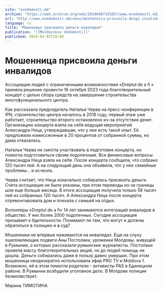 ```yaml
---
site: "evedomosti.md"
archive: "https://web.archive.org/web/20240407181857/www.evedomosti.md/news/moshennica-prisvoila-dengi-invalidov"
url: "http://www.evedomosti.md/news/moshennica-prisvoila-dengi-invalidov"
language: ru
title: "Мошенница присвоила деньги инвалидов"
publication: '[[Moldavskie Vedomosti]]'
published: 2024-04-02T10:00
---
```


# Мошенница присвоила деньги инвалидов

Ассоциация людей с ограниченными возможностями «Dreptul de a fi » приняла решение провести 16 октября 2023 года благотворительный концерт с целью сбора средств на завершение строительства многофункцинального центра.

Как рассказала председатель Наталья Черва на пресс-конференции в IPN, строительство центра началось в 2018 году, первый этаж уже работает, строительство второго остановлено из-за отсутствия денег. Организацию концерта взяла на себя ведущая мероприятий Александра Ница, утверждавшая, что у нее есть такой опыт. Ей предложили комиссионные в 20 процентов от собранной суммы, но дама отказалась.

Наталья Черва не смогла участвовать в подготовке концерта, но помогла подготовиться своим подопечным. Все финансовые вопросы Александра Ница взяла на себя. После концерта сообщила, что собрано 120 тысяч лей. А на следующий день она объявила, что у нее семейные проблемы… и исчезла.

Черва считает, что Ница изначально собиралась присвоить деньги. Счета ассоциации не были указаны, при этом переводы из-за границы шли еще больше месяца. В итоге ассоциация получила только 58 тысяч лей из собранных 120 тысяч. А Александра Ница после концерта отремонтировала дом и поехала с семьей на отдых.

Волонтеры «Dreptul de a fi» 14 лет занимаются интеграций инвалидов в общество. У них более 2000 подопечных. Сегодня ассоциация призывает к бдительности. Понимают ли там, что могут и должны обратиться в полицию и в суд?

Мошенники не впервые наживаются на инвалидах. Еще на слуху ошеломляющие подвиги Аны Постолаки, уроженки Молдовы, живущей в Румынии, о которых рассказали румынские журналисты. Постолаки провела массу благотворительных акций, но до людей помощь не дошла. Деньги собирались даже в пользу давно умерших. При этом мошенница неоднократно использовала эфир PRO TV и Moldova 1. Возможно, ей в этом помогли родители - активисты PAS в Единецком районе. В Румынии возбудили уголовное дело. В Молдове полиция безмолвствует.

Марина ТИМОТИНА